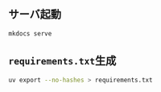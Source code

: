 ## サーバ起動

```bash
mkdocs serve
```

## `requirements.txt`生成

```bash
uv export --no-hashes > requirements.txt
```
